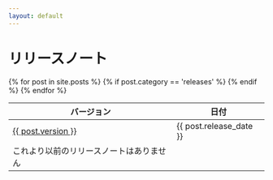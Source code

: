 ```yaml
---
layout: default
---
```


# リリースノート

<table>
  <thead>
    <tr>
      <th>バージョン</th>
      <th>日付</th>
    </tr>
  </thead>
  <tbody>
    {% for post in site.posts %}
      {% if post.category == 'releases' %}
        <tr>
          <td><a href="{{ post.url }}">{{ post.version }}</a></td>
          <td>{{ post.release_date }}</td>
        </tr>
      {% endif %}
    {% endfor %}
    <tr>
      <td>これより以前のリリースノートはありません</td>
      <td></td>
    </tr>
  </tbody>
</table>
